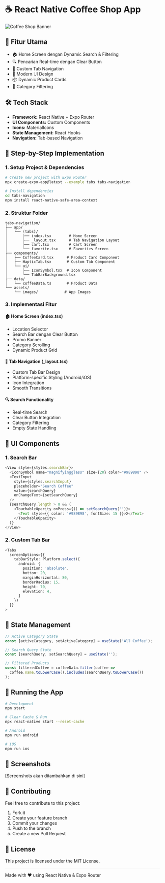 # ☕ React Native Coffee Shop App

![Coffee Shop Banner](./assets/images/homePage.png)

## 🚀 Fitur Utama

- 🏠 Home Screen dengan Dynamic Search & Filtering
- 🔍 Pencarian Real-time dengan Clear Button
- 📱 Custom Tab Navigation
- 🎨 Modern UI Design
- 📦 Dynamic Product Cards
- 🔄 Category Filtering

## 🛠️ Tech Stack

- **Framework:** React Native + Expo Router
- **UI Components:** Custom Components
- **Icons:** MaterialIcons
- **State Management:** React Hooks
- **Navigation:** Tab-based Navigation

## 📝 Step-by-Step Implementation

### 1. Setup Project & Dependencies
```bash
# Create new project with Expo Router
npx create-expo-app@latest --example tabs tabs-navigation

# Install dependencies
cd tabs-navigation
npm install react-native-safe-area-context
```

### 2. Struktur Folder
```
tabs-navigation/
├── app/
│   └── (tabs)/
│       ├── index.tsx        # Home Screen
│       ├── _layout.tsx      # Tab Navigation Layout
│       ├── cart.tsx         # Cart Screen
│       └── favorite.tsx     # Favorites Screen
├── components/
│   ├── CoffeeCard.tsx      # Product Card Component
│   ├── HapticTab.tsx       # Custom Tab Component
│   └── ui/
│       ├── IconSymbol.tsx  # Icon Component
│       └── TabBarBackground.tsx
├── data/
│   └── coffeeData.ts       # Product Data
└── assets/
    └── images/            # App Images
```

### 3. Implementasi Fitur

#### 🏠 Home Screen (index.tsx)
- Location Selector
- Search Bar dengan Clear Button
- Promo Banner
- Category Scrolling
- Dynamic Product Grid

#### 🎯 Tab Navigation (_layout.tsx)
- Custom Tab Bar Design
- Platform-specific Styling (Android/iOS)
- Icon Integration
- Smooth Transitions

#### 🔍 Search Functionality
- Real-time Search
- Clear Button Integration
- Category Filtering
- Empty State Handling

## 🎨 UI Components

### 1. Search Bar
```typescript
<View style={styles.searchBar}>
  <IconSymbol name="magnifyingglass" size={20} color="#989898" />
  <TextInput
    style={styles.searchInput}
    placeholder="Search Coffee"
    value={searchQuery}
    onChangeText={setSearchQuery}
  />
  {searchQuery.length > 0 && (
    <TouchableOpacity onPress={() => setSearchQuery('')}>
      <Text style={{ color: '#989898', fontSize: 15 }}>X</Text>
    </TouchableOpacity>
  )}
</View>
```

### 2. Custom Tab Bar
```typescript
<Tabs
  screenOptions={{
    tabBarStyle: Platform.select({
      android: {
        position: 'absolute',
        bottom: 20,
        marginHorizontal: 80,
        borderRadius: 15,
        height: 70,
        elevation: 4,
      }
    })
  }}
>
```

## 🎯 State Management

```typescript
// Active Category State
const [activeCategory, setActiveCategory] = useState('All Coffee');

// Search Query State
const [searchQuery, setSearchQuery] = useState('');

// Filtered Products
const filteredCoffee = coffeeData.filter(coffee => 
  coffee.name.toLowerCase().includes(searchQuery.toLowerCase())
);
```

## 🚀 Running the App

```bash
# Development
npm start

# Clear Cache & Run
npx react-native start --reset-cache

# Android
npm run android

# iOS
npm run ios
```

## 📱 Screenshots

[Screenshots akan ditambahkan di sini]

## 🤝 Contributing

Feel free to contribute to this project:
1. Fork it
2. Create your feature branch
3. Commit your changes
4. Push to the branch
5. Create a new Pull Request

## 📄 License

This project is licensed under the MIT License.

---
Made with ❤️ using React Native & Expo Router
